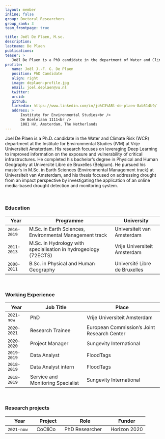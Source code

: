 ```yaml
---
layout: member
inline: false
group: Doctoral Researchers
group_rank: 3
team_frontpage: true

title: Joël De Plaen, M.sc.
description:
lastname: De Plaen
publications:
teaser: >
   Joël De Plaen is a PhD candidate in the department of Water and Climate Risk (WCR) of the Institute for Environmental Studies (IVM) at Vrije Universiteit Amsterdam.
profile:
   name: Joël J.-F. G. De Plaen
   position: PhD Candidate
   align: right
   image: deplaen-profile.jpg
   email: joel.deplaen@vu.nl
   twitter:
   orcid:
   github:
   linkedin: https://www.linkedin.com/in/jo%C3%ABl-de-plaen-8ab514b9/
   address: >
       Institute for Environmental Studies<br />
       De Boelelaan 1111<br />
       1081 HV, Amsterdam, The Netherlands
---
```

Joel De Plaen is a Ph.D. candidate in the Water and Climate Risk (WCR) department at the Institute for Environmental Studies (IVM) at Vrije Universiteit Amsterdam. His research focuses on leveraging Deep Learning to improved information on the exposure and vulnerability of critical infrastructures.
He completed his bachelor’s degree in Physical and Human Geography at Université Libre de Bruxelles (Belgium). He pursued his master’s in M.Sc. in Earth Sciences (Environmental Management track) at Universiteit van Amsterdam, and his thesis focused on addressing drought from an impact perspective by investigating the application of an online media-based drought detection and monitoring system.

<br>

### Education

Year | Programme | University
-------|-------------------| -----------
`2016-2019` | M.Sc. in Earth Sciences, Environmental Management track  | Universiteit van Amsterdam
`2011-2013` | M.Sc. in Hydrology with specialisation in hydrogeology (72ECTS) | Vrije Universiteit Amsterdam
`2008-2011` | B.Sc. in Physical and Human Geography | Université Libre de Bruxelles

<br>

### Working Experience

Year | Job Title | Place
-------|-------------------| -----------
`2021-now` | PhD  | Vrije Universiteit Amsterdam
`2020-2021` | Research Trainee | European Commission’s Joint Research Center
`2020-2020` | Project Manager | Sungevity International
`2019-2019` | Data Analyst | FloodTags
`2018-2019` | Data Analyst intern | FloodTags
`2018-2019` | Service and Monitoring Specialist | Sungevity International

<br>

### Research projects

Year | Project | Role | Funder
-------|-------------------| ----------- | ---------
`2021-now` &nbsp;&nbsp; | CoCliCo  &nbsp;&nbsp;| PhD Researcher  &nbsp;&nbsp;| Horizon 2020
<br>



